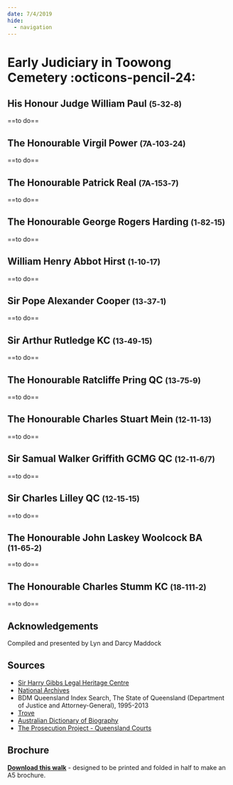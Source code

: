 ```yaml
---
date: 7/4/2019
hide:
  - navigation
---
```


# Early Judiciary in Toowong Cemetery :octicons-pencil-24:

<!-- 
???+ Example "Directions" 

    Starting point
    Walking directions to first headstone... is the grave of...
    
    ![](../assets/404.png){ width="15%" }
-->

## His Honour Judge William Paul <small>(5‑32‑8)</small>

==to do==

<!--
??? Example "Directions" 

    Walking directions to next headstone... is the grave of...
    
    ![](../assets/404.png){ width="15%" }

-->

## The Honourable Virgil Power <small>(7A‑103‑24)</small>

==to do==

## The Honourable Patrick Real <small>(7A‑153‑7)</small>

==to do==


## The Honourable George Rogers Harding <small>(1‑82‑15)</small>

==to do==

## William Henry Abbot Hirst <small>(1‑10‑17)</small>

==to do==

## Sir Pope Alexander Cooper <small>(13‑37‑1)</small>

==to do==

## Sir Arthur Rutledge KC <small>(13‑49‑15)</small>

==to do==


## The Honourable Ratcliffe Pring QC <small>(13‑75‑9)</small>

==to do==

## The Honourable Charles Stuart Mein <small>(12‑11‑13)</small>

==to do==

## Sir Samual Walker Griffith GCMG QC <small>(12‑11‑6/7)</small>

==to do==


## Sir Charles Lilley QC <small>(12‑15‑15)</small>

==to do==


## The Honourable John Laskey Woolcock BA <small>(11‑65‑2)</small>

==to do==


## The Honourable Charles Stumm KC <small>(18‑111‑2)</small>

==to do==


<!-- 
![](../assets/john-devoy-residence-1908.jpg){ width="70%" }  

*<small>[Devoy residence in Ashgrove, Brisbane, ca. 1908](http://onesearch.slq.qld.gov.au/permalink/f/1upgmng/slq_alma21218171470002061). The Devoy residence was in Three Mile Scrub Road (now Ashgrove Avenue), off Waterworks Road. John Devoy was the manager of Castlemaine Perkins. — State Library of Queensland.</small>*
-->


## Acknowledgements

Compiled and presented by Lyn and Darcy Maddock


## Sources

- [Sir Harry Gibbs Legal Heritage Centre](https://legalheritage.sclqld.org.au)
- [National Archives](https://www.naa.gov.au)
- BDM Queensland Index Search, The State of Queensland (Department of Justice and Attorney-General), 1995-2013
- [Trove](https://trove.nla.gov.au)
- [Australian Dictionary of Biography](https://adb.anu.edu.au)
- [The Prosecution Project - Queensland Courts](https://prosecutionproject.griffith.edu.au/other-resources/queensland-courts/)

<div class="noprint" markdown="1">

## Brochure

**[Download this walk](../assets/guides/judiciary.pdf)** - designed to be printed and folded in half to make an A5 brochure.

</div>
